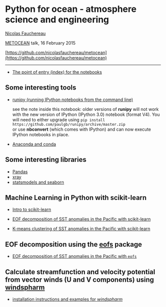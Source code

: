 # Python for ocean - atmosphere science and engineering

[Nicolas Fauchereau](mailto:nicolas.fauchereau@gmail.com)

[METOCEAN](http://www.metocean.co.nz) talk, 16 February 2015  

[https://github.com/nicolasfauchereau/metocean](https://github.com/nicolasfauchereau/metocean)

<hr size=5>

+ [The point of entry (index) for the notebooks](http://nbviewer.ipython.org/github/nicolasfauchereau/metocean/blob/master/notebooks/index.ipynb)

## Some interesting tools

+ [runipy (running IPython notebooks from the command line)](http://nbviewer.ipython.org/github/nicolasfauchereau/metocean/blob/master/notebooks/runipy.ipynb)  

    see the note inside this notebook: older versions of **runipy** will not work with the new version of IPython (IPython 3.0) notebook (format V4). You will need to either upgrade using `pip install https://github.com/paulgb/runipy/archive/master.zip`  
    or use **nbconvert** (which comes with IPython) and can now execute IPython notebooks in place.
    
+ [Anaconda and conda](http://nbviewer.ipython.org/github/nicolasfauchereau/metocean/blob/master/notebooks/conda.ipynb)

## Some interesting libraries

+ [Pandas](http://nbviewer.ipython.org/github/nicolasfauchereau/metocean/blob/master/notebooks/pandas.ipynb)
+ [xray](http://nbviewer.ipython.org/github/nicolasfauchereau/metocean/blob/master/notebooks/xray.ipynb)
+ [statsmodels and seaborn](http://nbviewer.ipython.org/github/nicolasfauchereau/metocean/blob/master/notebooks/statsmodels.ipynb)

## Machine Learning in Python with scikit-learn

+ [Intro to scikit-learn](http://nbviewer.ipython.org/github/nicolasfauchereau/metocean/blob/master/notebooks/sklearn.ipynb)

+ [EOF decomposition of SST anomalies in the Pacific with scikit-learn](http://nbviewer.ipython.org/github/nicolasfauchereau/metocean/blob/master/notebooks/sklearn_EOF_decomposition.ipynb)
+ [K-means clustering of SST anomalies in the Pacific with scikit-learn](http://nbviewer.ipython.org/github/nicolasfauchereau/metocean/blob/master/notebooks/sklearn_kmeans.ipynb)

## EOF decomposition using the [eofs](http://ajdawson.github.io/eofs/index.html) package

+ [EOF decomposition of SST anomalies in the Pacific with `eofs`](http://nbviewer.ipython.org/github/nicolasfauchereau/metocean/blob/master/notebooks/eofs_EOF_decomposition.ipynb)

## Calculate streamfunction and velocity potential from vector winds (U and V components) using [windspharm](http://ajdawson.github.io/windspharm/)

+ [installation instructions and examples for *windspharm*](http://nbviewer.ipython.org/github/nicolasfauchereau/metocean/blob/master/notebooks/spharm.ipynb)
